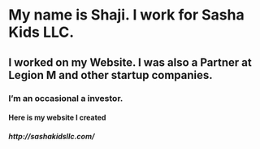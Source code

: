 <h1>My name is Shaji. I work for Sasha Kids LLC.</h1>

<h2>I worked on my Website. I was also a Partner at Legion M and other startup companies.</h2>

<h3>I’m an occasional a investor.</h3>
<h4> Here is my website I created </4>
<h5> http://sashakidsllc.com/</h5>

